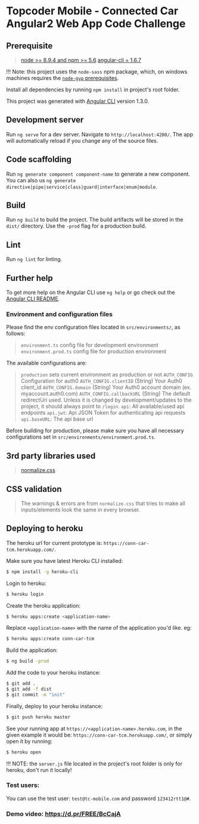 # Topcoder Mobile - Connected Car Angular2 Web App Code Challenge

## Prerequisite
> [node >= 8.9.4 and npm >= 5.6](https://nodejs.org/en/download/)
> [angular-cli = 1.6.7](https://github.com/angular/angular-cli#installation)

!!! Note: this project uses the `node-sass` npm package, which, on windows machines
requires the [`node-gyp` prerequisites](https://github.com/nodejs/node-gyp#on-windows).

Install all dependencies by running `npm install` in project's root folder.

This project was generated with [Angular CLI](https://github.com/angular/angular-cli) version 1.3.0.

## Development server
Run `ng serve` for a dev server. Navigate to `http://localhost:4200/`. The app will automatically
reload if you change any of the source files.

## Code scaffolding
Run `ng generate component component-name` to generate a new component. You can also us
`ng generate directive|pipe|service|class|guard|interface|enum|module`.

## Build
Run `ng build` to build the project. The build artifacts will be stored in the `dist/` directory.
Use the `-prod` flag for a production build.

## Lint
Run `ng lint` for linting.

## Further help
To get more help on the Angular CLI use `ng help` or go check out the
[Angular CLI README](https://github.com/angular/angular-cli/blob/master/README.md).

### Environment and configuration files
Please find the env configuration files located in `src/environments/`, as follows:
> `environment.ts` config file for development environment
> `environment.prod.ts` config file for production environment

The available configurations are:
> `production` sets current environment as production or not
> `AUTH_CONFIG` Configuration for auth0
> `AUTH_CONFIG.clientID` (String) Your Auth0 client_id
> `AUTH_CONFIG.domain` (String) Your Auth0 account domain (ex. myaccount.auth0.com)
> `AUTH_CONFIG.callbackURL` (String) The default redirectUri used. Unless it is changed
                            by development/updates to the project, it should always point to `/login`.
> `api`: All available/used api endpoints
> `api.jwt`: Api JSON Token for authenticating api requests
> `api.baseURL`: The api base url

Before building for production, please make sure you have all necessary configurations
set in `src/environments/environment.prod.ts`.

## 3rd party libraries used
> [normalize.css](https://necolas.github.io/normalize.css/)

## CSS validation
> The warnings & errors are from `normalize.css` that tries to make all inputs/elements look the same in every browser.

## Deploying to heroku
The heroku url for current prototype is: `https://conn-car-tcm.herokuapp.com/`.

Make sure you have latest Heroku CLI installed:
``` sh
$ npm install -g heroku-cli
```

Login to heroku:
``` sh
$ heroku login
```

Create the heroku application:
``` sh
$ heroku apps:create <application-name>
```
Replace `<application-name>` with the name of the application you'd like. eg:
``` sh
$ heroku apps:create conn-car-tcm
```

Build the application:
``` sh
$ ng build -prod
```

Add the code to your heroku instance:
``` sh
$ git add .
$ git add -f dist
$ git commit -m "init"
```

Finally, deploy to your heroku instance:
``` sh
$ git push heroku master
```

See your running app at `https://<application-name>.heroku.com`,
in the given example it would be: `https://conn-car-tcm.herokuapp.com/`, or simply open it by running:
``` sh
$ heroku open
```

!!! NOTE: the `server.js` file located in the project's root folder is only for heroku, don't run it locally!

### Test users:
You can use the test user: `test@tc-mobile.com` and password `123412rtt1@#`.

### Demo video: https://d.pr/FREE/BcCajA
